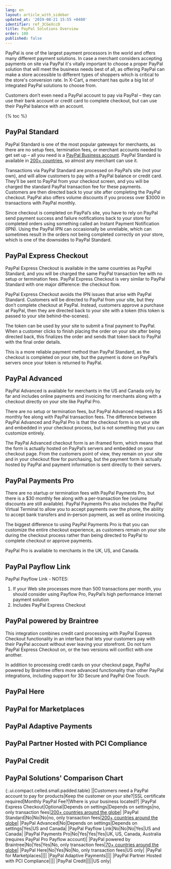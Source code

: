 ```yaml
---
lang: en
layout: article_with_sidebar
updated_at: '2019-08-21 15:55 +0400'
identifier: ref_3CGeXccD
title: PayPal Solutions Overview
order: 100
published: false
---
```

PayPal is one of the largest payment processors in the world and offers many different payment solutions. In case a merchant considers accepting payments on site via PayPal it's vitally important to choose a proper PayPal solution that will meet the business needs best of all, as offering PayPal can make a store accessible to different types of shoppers which is critical to the store's conversion rate. In X-Cart, a merchant has quite a big list of integrated PayPal solutions to choose from. 

Customers don’t even need a PayPal account to pay via PayPal – they can use their bank account or credit card to complete checkout, but can use their PayPal balance with an account.

{% toc %}


## PayPal Standard

PayPal Standard is one of the most popular gateways for merchants, as there are no setup fees, termination fees, or merchant accounts needed to get set up – all you need is a [PayPal Business account](https://www.paypal.com/us/webapps/mpp/merchant "PayPal Solutions Overview"). PayPal Standard is available in [200+ countries](https://www.paypal.com/us/webapps/mpp/country-worldwide "PayPal Solutions Overview"), so almost any merchant can use it.

Transactions via PayPal Standard are processed on PayPal’s site (not your own), and will allow customers to pay with a PayPal balance or credit card. They’ll be sent to PayPal from your checkout screen, and you will be charged the standard PayPal transaction fee for these payments. Customers are then directed back to your site after completing the PayPal checkout. PayPal also offers volume discounts if you process over $3000 in transactions with PayPal monthly.

Since checkout is completed on PayPal’s site, you have to rely on PayPal send payment success and failure notifications back to your store for completed orders using something called an Instant Payment Notification (IPN). Using the PayPal IPN can occasionally be unreliable, which can sometimes result in the orders not being completed correctly on your store, which is one of the downsides to PayPal Standard.

## PayPal Express Checkout

PayPal Express Checkout is available in the same countries as PayPal Standard, and you will be charged the same PayPal transaction fee with no setup or termination fees. PayPal Express Checkout is very similar to PayPal Standard with one major difference: the checkout flow.

PayPal Express Checkout avoids the IPN issues that arise with PayPal Standard. Customers will be directed to PayPal from your site, but they don’t complete checkout at PayPal. Instead, customers approve a purchase at PayPal, then they are directed back to your site with a token (this token is passed to your site behind-the-scenes).

The token can be used by your site to submit a final payment to PayPal. When a customer clicks to finish placing the order on your site after being directed back, this finalizes the order and sends that token back to PayPal with the final order details.

This is a more reliable payment method than PayPal Standard, as the checkout is completed on your site, but the payment is done on PayPal’s servers once your token is returned to PayPal.

## PayPal Advanced

PayPal Advanced is available for merchants in the US and Canada only by far and includes online payments and invoicing for merchants along with a checkout directly on your site like PayPal Pro.

There are no setup or termination fees, but PayPal Advanced requires a $5 monthly fee along with PayPal transaction fees. The difference between PayPal Advanced and PayPal Pro is that the checkout form is on your site and embedded in your checkout process, but is not something that you can customize entirely.

The PayPal Advanced checkout form is an iframed form, which means that the form is actually hosted on PayPal’s servers and embedded on your checkout page. From the customers point of view, they remain on your site and in your checkout flow for purchasing, but the payment form is actually hosted by PayPal and payment information is sent directly to their servers.

## PayPal Payments Pro

There are no startup or termination fees with PayPal Payments Pro, but there is a $30 monthly fee along with a per-transaction fee (volume discounts are still available). PayPal Payments Pro also includes the PayPal Virtual Terminal to allow you to accept payments over the phone, the ability to accept bank transfers and in-person payment, as well as online invoicing.

The biggest difference to using PayPal Payments Pro is that you can customize the entire checkout experience, as customers remain on your site during the checkout process rather than being directed to PayPal to complete checkout or approve payments.

PayPal Pro is available to merchants in the UK, US, and Canada. 

## PayPal Payflow Link

PayPal Payflow Link - NOTES: 
1. If your Web site processes more than 500 transactions per month, you should consider using Payflow Pro, PayPal’s high performance Internet payment solution
2. Includes PayPal Express Checkout

## PayPal powered by Braintree

This integration combines credit card processing with PayPal Express Checkout functionality in an interface that lets your customers pay with their PayPal account without ever leaving your storefront. Do not turn PayPal Express Checkout on, or the two versions will conflict with one another.

In addition to processing credit cards on your checkout page, PayPal powered by Braintree offers more advanced functionality than other PayPal integrations, including support for 3D Secure and PayPal One Touch.

## PayPal Here

## PayPal for Marketplaces

## PayPal Adaptive Payments

## PayPal Partner Hosted with PCI Compliance

## PayPal Credit

## PayPal Solutions' Comparison Chart

{:.ui.compact.celled.small.padded.table}
||Customers need a PayPal account to pay for products|Keep the customer on your site?|SSL certificate required|Monthly PayPal Fee?|Where is your business located?|
|PayPal Express Checkout|Optional|Depends on settings|Depends on settings|no, only transaction fees|[200+ countries around the globe](https://www.paypal.com/us/webapps/mpp/country-worldwide "PayPal Solutions Overview")|
|PayPal Standard|No|No|No|no, only transaction fees|[200+ countries around the globe](https://www.paypal.com/us/webapps/mpp/country-worldwide "PayPal Solutions Overview")|
|PayPal Advanced|No|Depends on settings|Depends on settings|Yes|US and Canada|
|PayPal Payflow Link|No|No|No|Yes|US and Canada|
|PayPal Payments Pro|No|Yes|Yes|Yes|UK, US, Canada, Australia (requires PayPal Pro Payflow account)|
|PayPal powered by Braintree|No|Yes|Yes|No, only transaction fees|[70+ countries around the globe](https://www.braintreepayments.com/country-selection "PayPal Solutions Overview")|
|PayPal Here|No|Yes|No|No, only transaction fees|US only|
|PayPal for Marketplaces||||
|PayPal Adaptive Payments||||
|PayPal Partner Hosted with PCI Compliance||||
|PayPal Credit|||||US only|